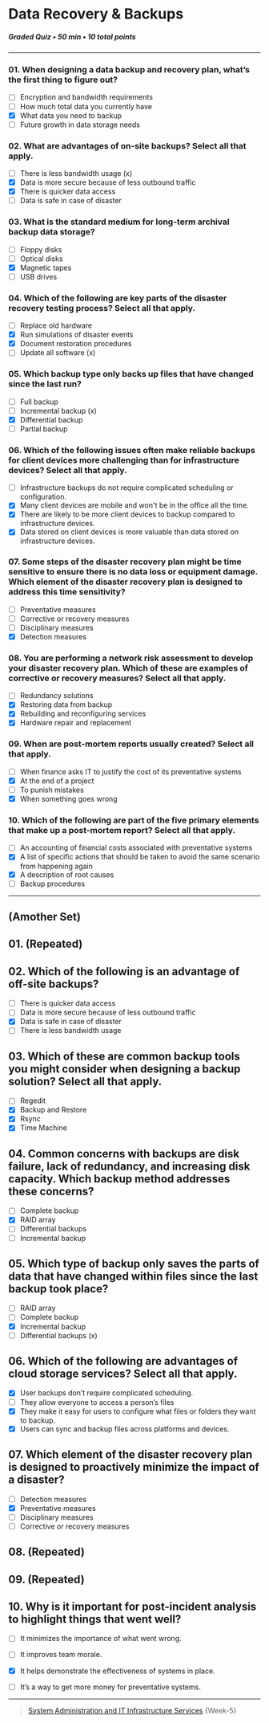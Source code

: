 # Data Recovery & Backups  
##### Graded Quiz • 50 min • 10 total points 
-------- 

### 01. When designing a data backup and recovery plan, what’s the first thing to figure out?

- [ ] Encryption and bandwidth requirements
- [ ] How much total data you currently have
- [x] What data you need to backup
- [ ] Future growth in data storage needs

### 02. What are advantages of on-site backups? Select all that apply.

- [ ] There is less bandwidth usage (x) 
- [x] Data is more secure because of less outbound traffic
- [x] There is quicker data access
- [ ] Data is safe in case of disaster

### 03. What is the standard medium for long-term archival backup data storage?

- [ ] Floppy disks
- [ ] Optical disks
- [x] Magnetic tapes
- [ ] USB drives

### 04. Which of the following are key parts of the disaster recovery testing process? Select all that apply.

- [ ] Replace old hardware
- [x] Run simulations of disaster events
- [x] Document restoration procedures
- [ ] Update all software  (x) 

### 05. Which backup type only backs up files that have changed since the last run?

- [ ] Full backup
- [ ] Incremental backup (x)   
- [x] Differential backup
- [ ] Partial backup

### 06. Which of the following issues often make reliable backups for client devices more challenging than for infrastructure devices? Select all that apply.

- [ ] Infrastructure backups do not require complicated scheduling or configuration.
- [x] Many client devices are mobile and won't be in the office all the time.
- [x] There are likely to be more client devices to backup compared to infrastructure devices.
- [x] Data stored on client devices is more valuable than data stored on infrastructure devices.

### 07. Some steps of the disaster recovery plan might be time sensitive to ensure there is no data loss or equipment damage. Which element of the disaster recovery plan is designed to address this time sensitivity?

- [ ] Preventative measures
- [ ] Corrective or recovery measures
- [ ] Disciplinary measures
- [x] Detection measures

### 08. You are performing a network risk assessment to develop your disaster recovery plan. Which of these are examples of corrective or recovery measures? Select all that apply.

- [ ] Redundancy solutions
- [x] Restoring data from backup
- [x] Rebuilding and reconfiguring services
- [x] Hardware repair and replacement

### 09. When are post-mortem reports usually created? Select all that apply.

- [ ] When finance asks IT to justify the cost of its preventative systems
- [x] At the end of a project
- [ ] To punish mistakes
- [x] When something goes wrong

### 10. Which of the following are part of the five primary elements that make up a post-mortem report? Select all that apply.

- [ ] An accounting of financial costs associated with preventative systems
- [x] A list of specific actions that should be taken to avoid the same scenario from happening again
- [x] A description of root causes
- [ ] Backup procedures

---------
## (Amother Set) 

## 01. (Repeated)

## 02. Which of the following is an advantage of off-site backups?

- [ ] There is quicker data access
- [ ] Data is more secure because of less outbound traffic
- [x] Data is safe in case of disaster
- [ ] There is less bandwidth usage

## 03. Which of these are common backup tools you might consider when designing a backup solution? Select all that apply.

- [ ] Regedit
- [x] Backup and Restore
- [x] Rsync
- [x] Time Machine

## 04. Common concerns with backups are disk failure, lack of redundancy, and increasing disk capacity. Which backup method addresses these concerns?

- [ ] Complete backup
- [x] RAID array
- [ ] Differential backups
- [ ] Incremental backup

## 05. Which type of backup only saves the parts of data that have changed within files since the last backup took place?

- [ ] RAID array
- [ ] Complete backup
- [x] Incremental backup
- [ ] Differential backups (x) 

## 06. Which of the following are advantages of cloud storage services? Select all that apply.

- [x] User backups don’t require complicated scheduling.
- [ ] They allow everyone to access a person’s files
- [x] They make it easy for users to configure what files or folders they want to backup.
- [x] Users can sync and backup files across platforms and devices.

## 07. Which element of the disaster recovery plan is designed to proactively minimize the impact of a disaster?

- [ ] Detection measures
- [x] Preventative measures
- [ ] Disciplinary measures
- [ ] Corrective or recovery measures

## 08.  (Repeated)

## 09.  (Repeated)

## 10. Why is it important for post-incident analysis to highlight things that went well?

- [ ] It minimizes the importance of what went wrong.
- [ ] It improves team morale.
- [x] It helps demonstrate the effectiveness of systems in place.
- [ ] It’s a way to get more money for preventative systems.



---

> [System Administration and IT Infrastructure Services](https://www.coursera.org/learn/system-administration-it-infrastructure-services/) {Week-5} 

